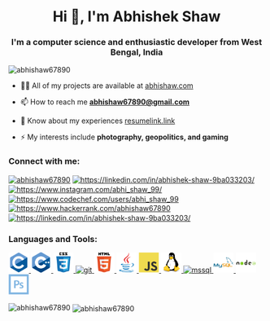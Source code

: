 <h1 align="center">Hi 👋, I'm Abhishek Shaw</h1>
<h3 align="center">I'm a computer science and enthusiastic developer from West Bengal, India</h3>

<p align="left"> <img src="https://komarev.com/ghpvc/?username=abhishaw67890&label=Profile%20views&color=0e75b6&style=flat" alt="abhishaw67890" /> </p>

- 👨‍💻 All of my projects are available at [abhishaw.com](abhishaw.com)

- 📫 How to reach me **abhishaw67890@gmail.com**

- 📄 Know about my experiences [resumelink.link](https://drive.google.com/file/d/1PQQjJINow606o7DWiFW8wOc2_LQBfQEJ/view?usp=sharing)

- ⚡ My interests include **photography, geopolitics, and gaming**

<h3 align="left">Connect with me:</h3>
<p align="left">
<a href="https://twitter.com/abhishaw67890" target="blank"><img align="center" src="https://raw.githubusercontent.com/rahuldkjain/github-profile-readme-generator/master/src/images/icons/Social/twitter.svg" alt="abhishaw67890" height="30" width="40" /></a>
<a href="https://linkedin.com/in/abhishek-shaw-9ba033203/" target="blank"><img align="center" src="https://raw.githubusercontent.com/rahuldkjain/github-profile-readme-generator/master/src/images/icons/Social/linked-in-alt.svg" alt="https://linkedin.com/in/abhishek-shaw-9ba033203/" height="30" width="40" /></a>
<a href="https://www.instagram.com/abhi_shaw_99/" target="blank"><img align="center" src="https://raw.githubusercontent.com/rahuldkjain/github-profile-readme-generator/master/src/images/icons/Social/instagram.svg" alt="https://www.instagram.com/abhi_shaw_99/" height="30" width="40" /></a>
<a href="https://www.codechef.com/users/abhi_shaw_99" target="blank"><img align="center" src="https://cdn.jsdelivr.net/npm/simple-icons@3.1.0/icons/codechef.svg" alt="https://www.codechef.com/users/abhi_shaw_99" height="30" width="40" /></a>
<a href="https://www.hackerrank.com/abhishaw67890" target="blank"><img align="center" src="https://raw.githubusercontent.com/rahuldkjain/github-profile-readme-generator/master/src/images/icons/Social/hackerrank.svg" alt="https://www.hackerrank.com/abhishaw67890" height="30" width="40" /></a>
<a href="https://linkedin.com/in/abhishek-shaw-9ba033203/" target="blank"><img align="center" src="https://raw.githubusercontent.com/rahuldkjain/github-profile-readme-generator/master/src/images/icons/Social/leet-code.svg" alt="https://linkedin.com/in/abhishek-shaw-9ba033203/" height="30" width="40" /></a>
</p>

<h3 align="left">Languages and Tools:</h3>
<p align="left"> <a href="https://www.cprogramming.com/" target="_blank" rel="noreferrer"> <img src="https://raw.githubusercontent.com/devicons/devicon/master/icons/c/c-original.svg" alt="c" width="40" height="40"/> </a> <a href="https://www.w3schools.com/cpp/" target="_blank" rel="noreferrer"> <img src="https://raw.githubusercontent.com/devicons/devicon/master/icons/cplusplus/cplusplus-original.svg" alt="cplusplus" width="40" height="40"/> </a> <a href="https://www.w3schools.com/css/" target="_blank" rel="noreferrer"> <img src="https://raw.githubusercontent.com/devicons/devicon/master/icons/css3/css3-original-wordmark.svg" alt="css3" width="40" height="40"/> </a> <a href="https://git-scm.com/" target="_blank" rel="noreferrer"> <img src="https://www.vectorlogo.zone/logos/git-scm/git-scm-icon.svg" alt="git" width="40" height="40"/> </a> <a href="https://www.w3.org/html/" target="_blank" rel="noreferrer"> <img src="https://raw.githubusercontent.com/devicons/devicon/master/icons/html5/html5-original-wordmark.svg" alt="html5" width="40" height="40"/> </a> <a href="https://www.java.com" target="_blank" rel="noreferrer"> <img src="https://raw.githubusercontent.com/devicons/devicon/master/icons/java/java-original.svg" alt="java" width="40" height="40"/> </a> <a href="https://developer.mozilla.org/en-US/docs/Web/JavaScript" target="_blank" rel="noreferrer"> <img src="https://raw.githubusercontent.com/devicons/devicon/master/icons/javascript/javascript-original.svg" alt="javascript" width="40" height="40"/> </a> <a href="https://www.linux.org/" target="_blank" rel="noreferrer"> <img src="https://raw.githubusercontent.com/devicons/devicon/master/icons/linux/linux-original.svg" alt="linux" width="40" height="40"/> </a> <a href="https://www.microsoft.com/en-us/sql-server" target="_blank" rel="noreferrer"> <img src="https://www.svgrepo.com/show/303229/microsoft-sql-server-logo.svg" alt="mssql" width="40" height="40"/> </a> <a href="https://www.mysql.com/" target="_blank" rel="noreferrer"> <img src="https://raw.githubusercontent.com/devicons/devicon/master/icons/mysql/mysql-original-wordmark.svg" alt="mysql" width="40" height="40"/> </a> <a href="https://nodejs.org" target="_blank" rel="noreferrer"> <img src="https://raw.githubusercontent.com/devicons/devicon/master/icons/nodejs/nodejs-original-wordmark.svg" alt="nodejs" width="40" height="40"/> </a> <a href="https://www.photoshop.com/en" target="_blank" rel="noreferrer"> <img src="https://raw.githubusercontent.com/devicons/devicon/master/icons/photoshop/photoshop-line.svg" alt="photoshop" width="40" height="40"/> </a> </p>

<p><img align="left" src="https://github-readme-stats.vercel.app/api/top-langs?username=abhishaw67890&show_icons=true&locale=en&layout=compact" alt="abhishaw67890" /></p>

<p>&nbsp;<img align="center" src="https://github-readme-stats.vercel.app/api?username=abhishaw67890&show_icons=true&locale=en" alt="abhishaw67890" /></p>
